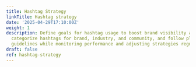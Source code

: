 ```yaml
---
title: Hashtag Strategy
linkTitle: Hashtag strategy
date: '2025-04-29T17:10:00Z'
weight: 1
description: Define goals for hashtag usage to boost brand visibility and engagement,
  categorize hashtags for brand, industry, and community, and follow platform-specific
  guidelines while monitoring performance and adjusting strategies regularly.
draft: false
ref: hashtag-strategy
---
```



